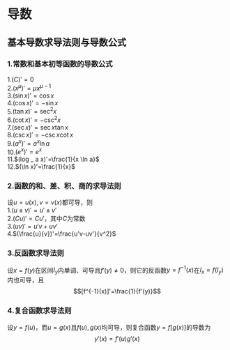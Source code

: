 # 导数
## 基本导数求导法则与导数公式
### 1.常数和基本初等函数的导数公式
1.$(C)'=0$  
2.$(x^\mu)'=\mu x^{\mu-1}$  
3.$(\sin x)'=\cos x$  
4.$(\cos x)'=-\sin x$  
5.$(\tan x)'=\sec^2 x$  
6.$(\cot x)'=-\csc^2 x$  
7.$(\sec x)'=\sec x \tan x$  
8.$(\csc x)'=-\csc x\cot x$  
9.$(a^x)'=a^x \ln a$  
10.$(e^x)'=e^x$  
11.$(log _ a x)'=\frac{1}{x \ln a}$  
12.$(\ln x)'=\frac{1}{x}$  
### 2.函数的和、差、积、商的求导法则
设$u=u(x),v=v(x)$都可导，则  
1.$(u \pm v)'=u' \pm v'$  
2.$(Cu)'=Cu'$，其中$C$为常数  
3.$(uv)'=u'v+uv'$  
4.$(\frac{u}{v})'=\frac{u'v-uv'}{v^2}$
### 3.反函数求导法则
设$x=f(y)$在区间$I _ y$内单调、可导且$f'(y)\ne 0$，则它的反函数$y=f^{-1}(x)$在$I _ x=f(I _ y)$内也可导，且  
$$[f^{-1}(x)]'=\frac{1}{f'(y)}$$
### 4.复合函数求导法则
设$y=f(u)$，而$u=g(x)$且$f(u),g(x)$均可导，则复合函数$y=f[g(x)]$的导数为  
$$y'(x)=f'(u) g'(x)$$